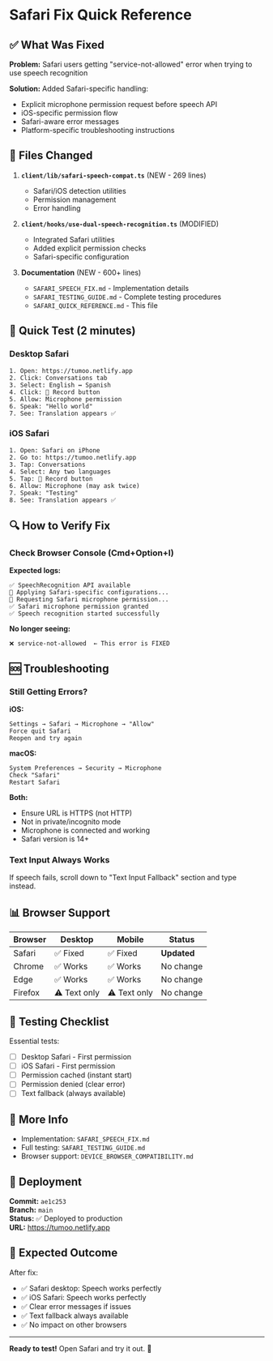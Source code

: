 # Safari Fix Quick Reference

## ✅ What Was Fixed

**Problem:** Safari users getting "service-not-allowed" error when trying to use speech recognition

**Solution:** Added Safari-specific handling:
- Explicit microphone permission request before speech API
- iOS-specific permission flow
- Safari-aware error messages
- Platform-specific troubleshooting instructions

## 🚀 Files Changed

1. **`client/lib/safari-speech-compat.ts`** (NEW - 269 lines)
   - Safari/iOS detection utilities
   - Permission management
   - Error handling
   
2. **`client/hooks/use-dual-speech-recognition.ts`** (MODIFIED)
   - Integrated Safari utilities
   - Added explicit permission checks
   - Safari-specific configuration

3. **Documentation** (NEW - 600+ lines)
   - `SAFARI_SPEECH_FIX.md` - Implementation details
   - `SAFARI_TESTING_GUIDE.md` - Complete testing procedures
   - `SAFARI_QUICK_REFERENCE.md` - This file

## 🧪 Quick Test (2 minutes)

### Desktop Safari
```
1. Open: https://tumoo.netlify.app
2. Click: Conversations tab
3. Select: English ↔ Spanish
4. Click: 🎤 Record button
5. Allow: Microphone permission
6. Speak: "Hello world"
7. See: Translation appears ✅
```

### iOS Safari
```
1. Open: Safari on iPhone
2. Go to: https://tumoo.netlify.app
3. Tap: Conversations
4. Select: Any two languages
5. Tap: 🎤 Record button
6. Allow: Microphone (may ask twice)
7. Speak: "Testing"
8. See: Translation appears ✅
```

## 🔍 How to Verify Fix

### Check Browser Console (Cmd+Option+I)

**Expected logs:**
```
✅ SpeechRecognition API available
🔧 Applying Safari-specific configurations...
🎤 Requesting Safari microphone permission...
✅ Safari microphone permission granted
✅ Speech recognition started successfully
```

**No longer seeing:**
```
❌ service-not-allowed  ← This error is FIXED
```

## 🆘 Troubleshooting

### Still Getting Errors?

**iOS:**
```
Settings → Safari → Microphone → "Allow"
Force quit Safari
Reopen and try again
```

**macOS:**
```
System Preferences → Security → Microphone
Check "Safari"
Restart Safari
```

**Both:**
- Ensure URL is HTTPS (not HTTP)
- Not in private/incognito mode
- Microphone is connected and working
- Safari version is 14+

### Text Input Always Works
If speech fails, scroll down to "Text Input Fallback" section and type instead.

## 📊 Browser Support

| Browser | Desktop | Mobile | Status |
|---------|---------|--------|--------|
| Safari | ✅ Fixed | ✅ Fixed | **Updated** |
| Chrome | ✅ Works | ✅ Works | No change |
| Edge | ✅ Works | ✅ Works | No change |
| Firefox | ⚠️ Text only | ⚠️ Text only | No change |

## 🎯 Testing Checklist

Essential tests:
- [ ] Desktop Safari - First permission
- [ ] iOS Safari - First permission
- [ ] Permission cached (instant start)
- [ ] Permission denied (clear error)
- [ ] Text fallback (always available)

## 🔗 More Info

- Implementation: `SAFARI_SPEECH_FIX.md`
- Full testing: `SAFARI_TESTING_GUIDE.md`
- Browser support: `DEVICE_BROWSER_COMPATIBILITY.md`

## 📅 Deployment

**Commit:** `ae1c253`  
**Branch:** `main`  
**Status:** ✅ Deployed to production  
**URL:** https://tumoo.netlify.app

## 🎉 Expected Outcome

After fix:
- ✅ Safari desktop: Speech works perfectly
- ✅ iOS Safari: Speech works perfectly
- ✅ Clear error messages if issues
- ✅ Text fallback always available
- ✅ No impact on other browsers

---

**Ready to test!** Open Safari and try it out. 🚀
